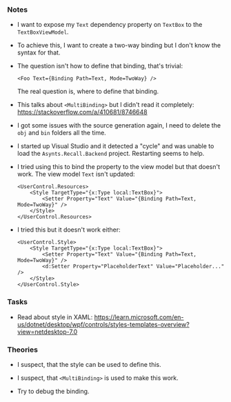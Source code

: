 ### Notes

-	I want to expose my `Text` dependency property on `TextBox` to the `TextBoxViewModel`.

-	To achieve this, I want to create a two-way binding but I don't know the syntax for that.

-	The question isn't how to define that binding, that's trivial:
	```xaml
	<Foo Text={Binding Path=Text, Mode=TwoWay} />
	```
	The real question is, where to define that binding.

-	This talks about `<MultiBinding>` but I didn't read it completely:
	https://stackoverflow.com/a/410681/8746648

-	I got some issues with the source generation again, I need to delete the `obj` and `bin` folders all the time.

-	I started up Visual Studio and it detected a "cycle" and was unable to load the `Asynts.Recall.Backend` project.
	Restarting seems to help.

-	I tried using this to bind the property to the view model but that doesn't work.
	The view model `Text` isn't updated:

	```xaml
	<UserControl.Resources>
        <Style TargetType="{x:Type local:TextBox}">
            <Setter Property="Text" Value="{Binding Path=Text, Mode=TwoWay}" />
        </Style>
    </UserControl.Resources>
	```

-	I tried this but it doesn't work either:
	```xaml
	<UserControl.Style>
        <Style TargetType="{x:Type local:TextBox}">
            <Setter Property="Text" Value="{Binding Path=Text, Mode=TwoWay}" />
            <d:Setter Property="PlaceholderText" Value="Placeholder..." />
        </Style>
    </UserControl.Style>
	```

### Tasks

-	Read about style in XAML:
	https://learn.microsoft.com/en-us/dotnet/desktop/wpf/controls/styles-templates-overview?view=netdesktop-7.0

### Theories

-	I suspect, that the style can be used to define this.

-	I suspect, that `<MultiBinding>` is used to make this work.

-	Try to debug the binding.
